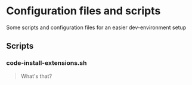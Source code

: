 # Configuration files and scripts
Some scripts and configuration files for an easier dev-environment setup


## Scripts

### code-install-extensions.sh

> What's that?
